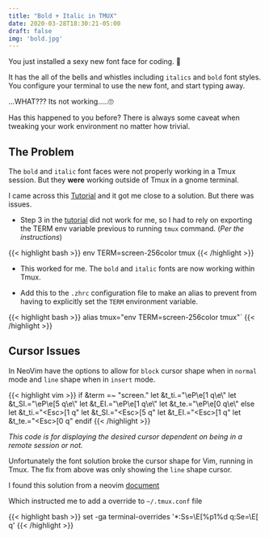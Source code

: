 ```yaml
---
title: "Bold + Italic in TMUX"
date: 2020-03-28T18:30:21-05:00
draft: false
img: 'bold.jpg'
---
```


You just installed a sexy new font face for coding. 🤙

It has the all of the bells and whistles including `italics` and `bold` font styles. You configure your terminal to use the new font, and start typing away.

 ...WHAT??? Its not working.....🙄

Has this happened to you before? There is always some caveat when tweaking your work environment no matter how trivial.

The Problem
-----------

The `bold` and `italic` font faces were not properly working in a Tmux session. But they __were__ working outside of Tmux in a gnome terminal.

I came across this [Tutorial](https://gist.github.com/gutoyr/4192af1aced7a1b555df06bd3781a722) and it got me close to a solution. But there was issues.


- Step 3 in the [tutorial](https://gist.github.com/gutoyr/4192af1aced7a1b555df06bd3781a722) did not work for me, so I had to rely on exporting the TERM env variable previous to running `tmux` command. (*Per the instructions*)

{{< highlight bash >}}
  env TERM=screen-256color tmux
{{< /highlight >}}

- This worked for me. The `bold` and `italic` fonts are now working within Tmux.

- Add this to the `.zhrc` configuration file to make an alias to prevent from
  having to explicitly set the `TERM` environment variable.

{{< highlight bash >}}
  alias tmux="env TERM=screen-256color tmux"`
{{< /highlight >}}

Cursor Issues
------------------

In NeoVim have the options to allow for `block` cursor shape when in `normal` mode and `line` shape when in `insert` mode.

{{< highlight vim >}}
  if &term =~ "screen."
     let &t_ti.="\eP\e[1 q\e\\"
     let &t_SI.="\eP\e[5 q\e\\"
     let &t_EI.="\eP\e[1 q\e\\"
     let &t_te.="\eP\e[0 q\e\\"
  else
     let &t_ti.="\<Esc>[1 q"
     let &t_SI.="\<Esc>[5 q"
     let &t_EI.="\<Esc>[1 q"
     let &t_te.="\<Esc>[0 q"
  endif
{{< /highlight >}}

*This code is for displaying the desired cursor dependent on being in a remote
session or not.*

Unfortunately the font solution broke the cursor shape for Vim, running in Tmux.   The fix from above was only showing the
`line` shape cursor.

I found this solution from a neovim [ document ]( https://neovim.io/doc/user/term.html#tui-cursor-shape )

Which instructed me to add a override to `~/.tmux.conf` file

{{< highlight bash >}}
  set -ga terminal-overrides '*:Ss=\E[%p1%d q:Se=\E[ q'
{{< /highlight >}}
